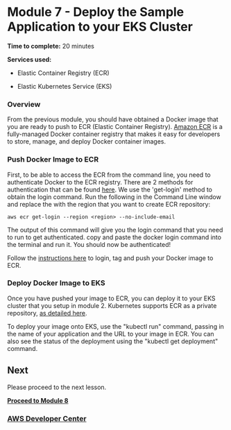 # Module 7 - Deploy the Sample Application to your EKS Cluster


**Time to complete:** 20 minutes

**Services used:**

- Elastic Container Registry (ECR)

- Elastic Kubernetes Service (EKS)

### Overview

From the previous module, you should have obtained a Docker image that you are ready to push to ECR (Elastic Container Registry). [Amazon ECR](https://aws.amazon.com/ecr/) is a fully-managed Docker container registry that makes it easy for developers to store, manage, and deploy Docker container images.

### Push Docker Image to ECR

First, to be able to access the ECR from the command line, you need to authenticate Docker to the ECR registry. There are 2 methods for authentication that can be found [here](https://docs.aws.amazon.com/AmazonECR/latest/userguide/Registries.html#registry_auth). We use the 'get-login' method to obtain the login command. Run the following in the Command Line window and replace the <region> with the region that you want to create ECR repository:

```shell
aws ecr get-login --region <region> --no-include-email
```
The output of this command will give you the login command that you need to run to get authenticated. copy and paste the docker login command into the terminal and run it. You should now be authenticated!



Follow the [instructions here](https://docs.aws.amazon.com/AmazonECR/latest/userguide/docker-push-ecr-image.html) to login, tag and push your Docker image to ECR.

### Deploy Docker Image to EKS
Once you have pushed your image to ECR, you can deploy it to your EKS cluster that you setup in module 2. Kubernetes supports ECR as a private repository, [as detailed here](https://kubernetes.io/docs/concepts/containers/images/#using-aws-ec2-container-registry).

To deploy your image onto EKS, use the "kubectl run" command, passing in the name of your application and the URL to your image in ECR. You can also see the status of the deployment using the "kubectl get deployment" command.


## Next

Please proceed to the next lesson.

**[Proceed to Module 8](/module-8)**


### [AWS Developer Center](https://developer.aws)
